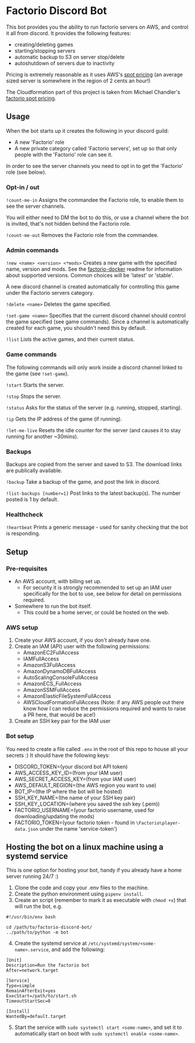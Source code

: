 # Factorio Discord Bot

This bot provides you the ability to run factorio servers on AWS, and control it all from discord. It provides the following features:
- creating/deleting games
- starting/stopping servers
- automatic backup to S3 on server stop/delete
- autoshutdown of servers due to inactivity

Pricing is extremely reasonable as it uses AWS's [spot pricing](https://aws.amazon.com/ec2/spot/pricing/) (an average sized server is somewhere in the region of 2 cents an hour!)

The Cloudformation part of this project is taken from Michael Chandler's [factorio spot pricing](https://github.com/m-chandler/factorio-spot-pricing).


## Usage

When the bot starts up it creates the following in your discord guild:
- A new 'Factorio' role
- A new private category called 'Factorio servers', set up so that only people with the 'Factorio' role can see it.

In order to see the server channels you need to opt in to get the 'Factorio' role (see below).

### Opt-in / out
`!count-me-in`
Assigns the commandee the Factorio role, to enable them to see the server channels.

You will either need to DM the bot to do this, or use a channel where the bot is invited, that's not hidden behind the Factorio role.

`!count-me-out`
Removes the Factorio role from the commandee.


### Admin commands
`!new <name> <version> <*mods>`
Creates a new game with the specified name, version and mods. See the [factorio-docker](https://github.com/factoriotools/factorio-docker) readme for information about supported versions. Common choices will be 'latest' or 'stable'.

A new discord channel is created automatically for controlling this game under the Factorio servers category.

`!delete <name>`
Deletes the game specified.

`!set-game <name>`
Specifies that the current discord channel should control the game specified (see game commands). Since a channel is automatically created for each game, you shouldn't need this by default.

`!list`
Lists the active games, and their current status.

### Game commands
The following commands will only work inside a discord channel linked to the game (see `!set-game`).

`!start`
Starts the server.

`!stop`
Stops the server.

`!status`
Asks for the status of the server (e.g. running, stopped, starting).

`!ip`
Gets the IP address of the game (if running).

`!let-me-live`
Resets the idle counter for the server (and causes it to stay running for another ~30mins).

### Backups
Backups are copied from the server and saved to S3. The download links are publically available.

`!backup`
Take a backup of the game, and post the link in discord.

`!list-backups [number=1]`
Post links to the latest backup(s). The number posted is 1 by default.

### Healthcheck
`!heartbeat`
Prints a generic message - used for sanity checking that the bot is responding.

## Setup

### Pre-requisites

* An AWS account, with billing set up.
  - For security it is strongly recommended to set up an IAM user specifically for the bot to use, see below for detail on permissions required.
* Somewhere to run the bot itself.
  - This could be a home server, or could be hosted on the web.

### AWS setup

1. Create your AWS account, if you don't already have one.
2. Create an IAM (API) user with the following permissions:
    * AmazonEC2FullAccess
    * IAMFullAccess
    * AmazonS3FullAccess
    * AmazonDynamoDBFullAccess
    * AutoScalingConsoleFullAccess
    * AmazonECS_FullAccess
    * AmazonSSMFullAccess
    * AmazonElasticFileSystemFullAccess
    * AWSCloudFormationFullAccess
(Note: if any AWS people out there know how I can reduce the permissions required and wants to raise a PR here, that would be ace!)
3. Create an SSH key pair for the IAM user

### Bot setup
You need to create a file called `.env` in the root of this repo to house all your secrets :) It should have the following keys:
* DISCORD_TOKEN=(your discord bot API token)
* AWS_ACCESS_KEY_ID=(from your IAM user)
* AWS_SECRET_ACCESS_KEY=(from your IAM user)
* AWS_DEFAULT_REGION=(the AWS region you want to use)
* BOT_IP=(the IP where the bot will be hosted)
* SSH_KEY_NAME=(the name of your SSH key pair)
* SSH_KEY_LOCATION=(where you saved the ssh key (.pem))
* FACTORIO_USERNAME=(your factorio username, used for downloading/updating the mods)
* FACTORIO_TOKEN=(your factorio token - found in `\Factorio\player-data.json` under the name 'service-token')

## Hosting the bot on a linux machine using a systemd service
This is one option for hosting your bot, handy if you already have a home server running 24/7 :)

1. Clone the code and copy your .env files to the machine.
2. Create the python environment using `pipenv install`.
3. Create an script (remember to mark it as executable with `chmod +x`) that will run the bot, e.g.
```
#!/usr/bin/env bash

cd /path/to/factorio-discord-bot/
../path/to/python -m bot
```
4. Create the systemd service at `/etc/systemd/system/<some-name>.service`, and add the following:
```
[Unit]
Description=Run the factorio bot
After=network.target

[Service]
Type=simple
RemainAfterExit=yes
ExecStart=/path/to/start.sh
TimeoutStartSec=0

[Install]
WantedBy=default.target
```
5. Start the service with `sudo systemctl start <some-name>`, and set it to automatically start on boot with `sudo systemctl enable <some-name>`.